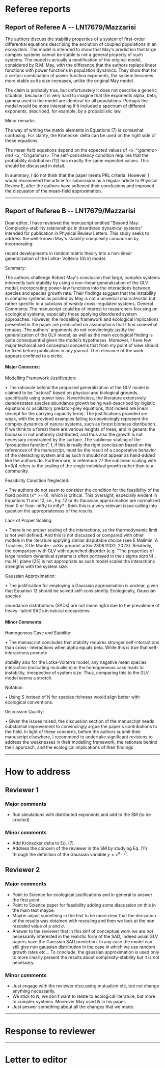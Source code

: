 # Referee reports

## Report of Referee A -- LN17679/Mazzarisi

The authors discuss the stability properties of a system of
first-order differential equations describing the evolution of coupled
populations in an ecosystem. The model is intended to show that May's
prediction that large complex systems cannot be stable is not a
general property of such systems. The model is actually a modification
of the original model, considered by R.M. May, with the difference
that the authors replace linear functions with power functions in
population dynamics. They show that for a certain combination of power
function exponents, the system becomes more stable as its size
increases, unlike the original May model.

The claim is probably true, but unfortunately it does not describe a
generic situation, because it is very hard to imagine that the
exponents alpha, beta, gamma used in the model are identical for all
populations. Perhaps the model would be more interesting if it
included a spectrum of different exponents, described, for example, by
a probabilistic law.

Minor remarks:

The way of writing the matrix elements in Equations (7) is somewhat
confusing. For clarity, the Kronecker delta can be used on the right
side of these equations.

The mean field equations depend on the expected values of <x_*^\gamma>
and <x_*^{2\gamma}>. The self-consistency condition requires that the
probability distribution (12) has exactly the same expected values.
This should be discussed in detail.

In summary, I do not think that the paper meets PRL criteria. However,
I would recommend the article for submission as a regular article to
Physical Review E, after the authors have softened their conclusions
and improved the discussion of the mean-field approximation.

---

## Report of Referee B -- LN17679/Mazzarisi

Dear editor,
I have reviewed the manuscript entitled "Beyond May: Complexity-stability relationships in
disordered dynamical systems" intended for publication in Physical Review Letters. This study
seeks to address the well-known May's stability-complexity conundrum by incorporating

recent developments in random matrix theory into a non-linear generalization of the Lotka-
Volterra (GLV) model.

Summary:

The authors challenge Robert May's conclusion that large, complex systems inherently lack
stability by using a non-linear generalization of the GLV model, incorporating power-law
functions into the interactions between species and species growth rate. Their findings
suggest that the instability in complex systems as posited by May is not a universal
characteristic but rather specific to a subclass of weakly cross-regulated systems.
General Comments:
The manuscript could be of interest to researchers focusing on ecological systems, especially
those applying disordered system approaches. However, the modelling framework and
ecological implications presented in the paper are predicated on assumptions that I find
somewhat tenuous. The authors' arguments do not convincingly justify the generalization of
the GLV model, as well as the main ecological finding is quite consequential given the model’s
hypotheses. Moreover, I have few major technical and conceptual concerns that from my
point of view should be fixed before publication in any journal.
The relevance of the work appears confined to a niche.

#### Major Concerns:

Modelling Framework Justification:

• The rationale behind the proposed generalization of the GLV model is claimed to be
"natural" based on physical and biological grounds, specifically using power laws.
Nevertheless, the literature extensively demonstrates species abundance growth
being well-described by logistic equations or oscillatory predator-prey equations, that
indeed are linear (except for the carrying capacity term). The justifications provided
are weak, with the provided examples failing to convincingly represent the complex
dynamics of natural systems, such as forest biomass distribution. If we think to a forest
there are various heights of trees, and in general the biomass in not uniformly
distributed, and thus also the growth is not necessary constrained by the surface. The
sublinear scaling of the “production function”, f, if this is really the right conclusion
based on the references of the manuscript, must be the result of a cooperative
behavior of the interacting system and as such it should not appear as hand-added
like the authors do. Furthermore, in reference 27 the sublinear scaling with k=3/4
refers to the scaling of the single individual growth rather than to a community.

Feasibility Condition Neglected:

• The authors do not seem to consider the condition for the feasibility of the fixed points
(x* >= 0), which is critical. This oversight, especially evident in Equations 11 and 12,
i.e., Eq. 12 or its Gaussian approximation are normalized from 0 or from -infty to infty?
I think this is a very relevant issue calling into question the appropriateness of the
results.

Lack of Proper Scaling:

• There is no proper scaling of the interactions, so the thermodynamic limit is not well
defined. And this is not discussed or compared with other models in the literature
applying similar disputable choice (see E Mallmin, A Traulsen, S De Monte - arXiv
preprint arXiv:2306.11031, 2023). Relatedly, the comparison with GLV with quenched
disorder (e.g. “The properties of large random dynamical systems is often portrayed
in the ( sigma sqrt(N) , mu N ) plane [25] is not appropriate as such model scales the
interactions strengths with the system size.

Gaussian Approximation:

• The justification for employing a Gaussian approximation is unclear, given that
Equation 12 should be solved self-consistently. Ecologically, Gaussian species

abundance distributions (SADs) are not meaningful due to the prevalence of heavy-
tailed SADs in natural ecosystems.

#### Minor Comments:

Homogenous Case and Stability:

• The manuscript concludes that stability requires stronger self-interactions than cross-
interactions when alpha equals beta. While this is true that self-interactions promote

stability also for the Lotka-Volterra model, any negative mean species interaction
(indicating mutualism) in the homogeneous case leads to instability, irrespective of
system size. Thus, comparing this to the GLV model seems a stretch.

Notation:

• Using S instead of N for species richness would align better with ecological
conventions.

Discussion Quality:

• Given the issues raised, the discussion section of the manuscript needs substantial
improvement to convincingly argue the paper's contributions to the field.
In light of these concerns, before the authors submit their manuscript elsewhere, I
recommend to undertake significant revisions to address the weaknesses in their modelling
framework, the rationale behind their approach, and the ecological implications of their
findings

---

# How to address

## Reviewer 1

### Major comments

- Run simulations with distributed exponents and add to the SM (to be created).

### Minor comments

- Add Kronecker delta to Eq. (7).
- Address the concern of the reviewer in the SM by studying Eq. (11) through the definition of the Gaussian variable $y=x^{\alpha-\beta}$.

## Reviewer 2

### Major comments

- Point to Science for ecological justifications and in general to answer the first point.
- Point to Science paper for feasibility adding some discussion on this in the main text maybe.
- Maybe adjust something in the text to be more clear that the derivation of the results was obtained with rescaling and then we look at the non rescaled value of $\mu$ and $\sigma$.
- Answer to the reviewer that in this kinf of conceptual work we are not necessarily interested in the realistic form of the SAD, indeed usual GLV papers have the Gaussian SAD prediction. In any case the model can still give non gaussian distribution in the case in which we use random growth rates etc... To conclude, the gaussian approximation is used only to more clearly present the results about complexity-stability but it is not necessary.

### Minor comments

- Just engage with the reviewer discussing mutualism etc, but not change anything necessarily.
- We stick to $N$, we don't want to relate to ecological literature, but more to complex systems. Moreover May used $N$ in his paper.
- Just answer something about all the changes that we made.

---

# Response to reviewer

---

# Letter to editor